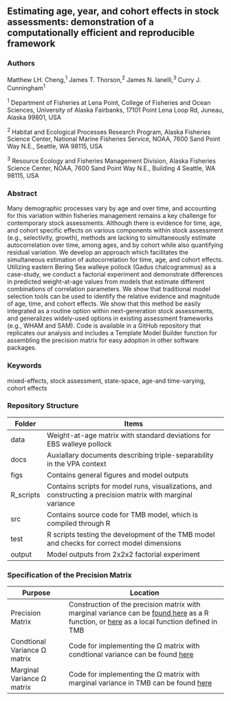 ## Estimating age, year, and cohort effects in stock assessments: demonstration of a computationally efficient and reproducible framework

### Authors
Matthew LH. Cheng,<sup>1</sup> James T. Thorson,<sup>2</sup> James N. Ianelli,<sup>3</sup> Curry J. Cunningham<sup>1</sup> 

<sup>1</sup> Department of Fisheries at Lena Point, College of Fisheries and Ocean Sciences, University of Alaska Fairbanks, 17101 Point Lena Loop Rd, Juneau, Alaska 99801, USA

<sup>2</sup>  Habitat and Ecological Processes Research Program, Alaska Fisheries Science Center, National Marine Fisheries Service, NOAA, 7600 Sand Point Way N.E., Seattle, WA 98115, USA

<sup>3</sup>  Resource Ecology and Fisheries Management Division, Alaska Fisheries Science Center, NOAA, 7600 Sand Point Way N.E., Building 4 Seattle, WA 98115, USA



### Abstract
Many demographic processes vary by age and over time, and accounting for this variation within fisheries management remains a key challenge for contemporary stock assessments. Although there is evidence for time, age, and cohort specific effects on various components within stock assessment (e.g., selectivity, growth), methods are lacking to simultaneously estimate autocorrelation over time, among ages, and by cohort while also quantifying residual variation. We develop an approach which facilitates the simultaneous estimation of autocorrelation for time, age, and cohort effects. Utilizing eastern Bering Sea walleye pollock (Gadus chalcogrammus) as a case-study, we conduct a factorial experiment and demonstrate differences in predicted weight-at-age values from models that estimate different combinations of correlation parameters. We show that traditional model selection tools can be used to identify the relative evidence and magnitude of age, time, and cohort effects. We show that this method be easily integrated as a routine option within next-generation stock assessments, and generalizes widely-used options in existing assessment frameworks (e.g., WHAM and SAM).  Code is available in a GitHub repository that replicates our analysis and includes a Template Model Builder function for assembling the precision matrix for easy adoption in other software packages.


### Keywords
mixed-effects, stock assessment, state-space, age-and time-varying, cohort effects

### Repository Structure
| Folder  | Items |
| --------| --------|
|data| Weight-at-age matrix with standard deviations for EBS walleye pollock |
|docs| Auxiallary documents describing triple-separability in the VPA context |
|figs| Contains general figures and model outputs |
|R_scripts| Contains scripts for model runs, visualizations, and constructing a precision matrix with marginal variance |
|src| Contains source code for TMB model, which is compiled through R|
|test|R scripts testing the development of the TMB model and checks for correct model dimensions|
|output| Model outputs from 2x2x2 factorial experiment |

### Specification of the Precision Matrix
| Purpose  | Location |
| --------| --------|
|Precision Matrix| Construction of the precision matrix with marginal variance can be [found here](https://github.com/chengmatt/Triple_Separability/blob/master/R_scripts/make_precision/Construct_precision_2023-01-02.R) as a R function, or [here](https://github.com/chengmatt/Triple_Separability/blob/fa8e8dfe0e44b29f5fd98726352fe50aea8e9db8/src/triple_sep_waa.cpp#L8-L126?plain=1) as a local function defined in TMB|
|Condtional Variance &Omega; matrix | Code for implementing the &Omega; matrix with condtional variance can be found [here](https://github.com/chengmatt/Triple_Separability/blob/6ebbeecfe4dd002de66c655d7d687f688cdd1954/src/triple_sep_waa.cpp#L72-L81?plain=1)|
|Marginal Variance &Omega; matrix | Code for implementing the &Omega; matrix with marginal variance in TMB can be found [here](https://github.com/chengmatt/Triple_Separability/blob/6ebbeecfe4dd002de66c655d7d687f688cdd1954/src/triple_sep_waa.cpp#L83-L116?plain=1)|

